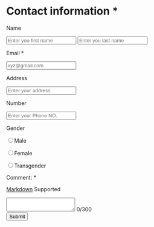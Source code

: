 <!DOCTYPE html>
<html>
<head>
<title>Example </title>
<link rel="stylesheet" href="project.css">
</head>
<body>
<div id="form">  
    <h1 id="header">Contact information <span id="required">*</span></h1>
</div>
<div class="box">
    <p>Name</p>
    <p>
        <input type="text" placeholder="Enter you first name" id="fname">
        <input type="text" placeholder="Enter you last name" id="lname">
    </p>
</div>
<div class="box">
    <p>Email <span id="required">*</span></p>
    <p>
        <input type="text" placeholder="xyz@gmail.com" id="email">
    </p>
</div>
<div class="box">
    <p>Address</p>
    <p>
        <input type="text" placeholder="Enter your address" id="address">
    </p>
</div>
<div class="box">
    <p>Number</p>
    <p>
        <input type="number" placeholder="Enter your Phone NO." id="PN">
    </p>
</div>
<div class="box">
    <p>Gender</p>
   <p><input type="radio" name="gender" value="Male">Male</p>
   <p><input type="radio" name="gender" value="Female">Female</p>
   <p><input type="radio" name="gender" value="Transgender">Transgender</p>
</div>
<div class="box">
    <p id="comment">Comment: <span id="required">*</span></p>
    <p id="smalltext"><a href="https://www.markdownguide.org/basic-syntax/">Markdown</a> Supported</p>
    <textarea id="comment" maxlength="300"></textarea>
    <span id="counter">0/300</span>
</div>
<input type="submit">
</div>
</body>
</form>

